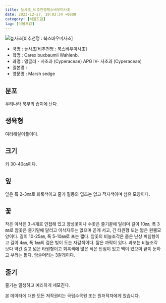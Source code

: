```yaml
---
title: 늪사초_비추천명북스바우미사초
date: 2023-12-27, 19:03:34 +0800
category: [식물도감]
tag: [식물도감]
---
```




![늪사초[비추천명 : 북스바우미사초]](http://www.nature.go.kr/fileUpload/plants/basic/Cyperaceae/Carex/4688/4688_1_th2.jpg)
- 국명 : 늪사초[비추천명 : 북스바우미사초]
- 학명 : Carex buxbaumii Wahlenb.
- 과명 : 앵글러 - 사초과 (Cyperaceae) APG Ⅳ- 사초과 (Cyperaceae)
- 일본명 : 
- 영문명 : Marsh sedge


## 분포
우리나라 북부의 습지에 난다.
## 생육형
여러해살이풀이다.
## 크기
키 30-40㎝이다.
## 잎
잎은 폭 2-3㎜로 회록색이고 줄기 밑동의 엽초는 없고 적자색이며 섬유 모양이다.
## 꽃
작은 이삭은 3-4개로 인접해 있고 양성꽃이나 수꽃은 줄기끝에 달리며 길이 10㎜, 폭 3㎜로 암꽃은 줄기밑에 달리고 이삭자루는 없으며 곧게 서고, 긴 타원형 또는 짧은 원뿔모양이다. 길이 10-25㎜, 폭 5-10㎜로  포는 짧다. 암꽃의 비늘조각은 좁은 난상 피침형이고 길이 4㎜, 폭 1㎜의 검은 빛이 도는 자갈색이다. 짧은 까락이 있다. 과포는 비늘조각보다 약간 길고 넓은 타원형이고 회록색에 많은 작은 반점이 있고 맥이 있으며 끝이 둔하고 부리는 짧다. 암술머리는 3갈래이다.
## 줄기
줄기는 밀생하고 예리하게 세모진다.






본 데이터에 대한 모든 저작권리는 국립수목원 또는 원저작자에게 있습니다.
